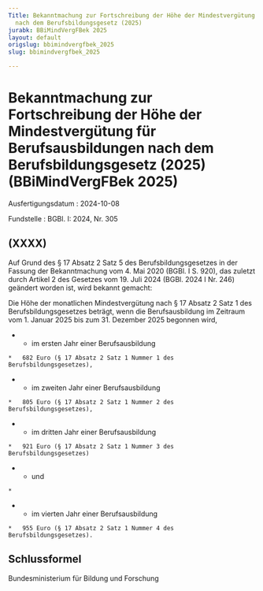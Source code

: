 ```yaml
---
Title: Bekanntmachung zur Fortschreibung der Höhe der Mindestvergütung für Berufsausbildungen
  nach dem Berufsbildungsgesetz (2025)
jurabk: BBiMindVergFBek 2025
layout: default
origslug: bbimindvergfbek_2025
slug: bbimindvergfbek_2025

---
```


# Bekanntmachung zur Fortschreibung der Höhe der Mindestvergütung für Berufsausbildungen nach dem Berufsbildungsgesetz (2025) (BBiMindVergFBek 2025)

Ausfertigungsdatum
:   2024-10-08

Fundstelle
:   BGBl. I: 2024, Nr. 305


## (XXXX)

Auf Grund des § 17 Absatz 2 Satz 5 des Berufsbildungsgesetzes in der Fassung der Bekanntmachung vom 4. Mai 2020 (BGBl. I S. 920), das zuletzt durch Artikel 2 des Gesetzes vom 19. Juli 2024 (BGBl. 2024 I Nr. 246) geändert worden ist, wird bekannt gemacht:

Die Höhe der monatlichen Mindestvergütung nach § 17 Absatz 2 Satz 1 des Berufsbildungsgesetzes beträgt, wenn die Berufsausbildung im Zeitraum vom 1. Januar 2025 bis zum 31. Dezember 2025 begonnen wird,

*    *   im ersten Jahr einer Berufsausbildung

    *   682 Euro (§ 17 Absatz 2 Satz 1 Nummer 1 des Berufsbildungsgesetzes),


*    *   im zweiten Jahr einer Berufsausbildung

    *   805 Euro (§ 17 Absatz 2 Satz 1 Nummer 2 des Berufsbildungsgesetzes),


*    *   im dritten Jahr einer Berufsausbildung

    *   921 Euro (§ 17 Absatz 2 Satz 1 Nummer 3 des Berufsbildungsgesetzes)


*    *   und

    *

*    *   im vierten Jahr einer Berufsausbildung

    *   955 Euro (§ 17 Absatz 2 Satz 1 Nummer 4 des Berufsbildungsgesetzes).





## Schlussformel

Bundesministerium für Bildung und Forschung


